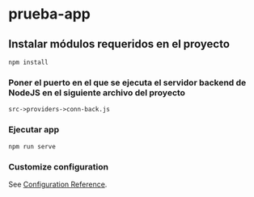 # prueba-app

## Instalar módulos requeridos en el proyecto
```
npm install
```

### Poner el puerto en el que se ejecuta el servidor backend de NodeJS en el siguiente archivo del proyecto
```
src->providers->conn-back.js
```

### Ejecutar app
```
npm run serve
```

### Customize configuration
See [Configuration Reference](https://cli.vuejs.org/config/).
